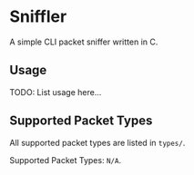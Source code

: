 # Sniffler
A simple CLI packet sniffer written in C.

## Usage
TODO: List usage here...

## Supported Packet Types
All supported packet types are listed in `types/`.

Supported Packet Types: `N/A`.
